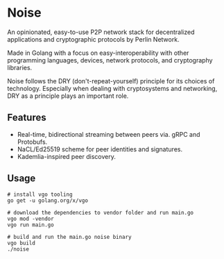# Noise

An opinionated, easy-to-use P2P network stack for decentralized applications and cryptographic protocols by Perlin Network.

Made in Golang with a focus on easy-interoperability with other programming languages, devices, network protocols, and cryptography libraries.

Noise follows the DRY (don't-repeat-yourself) principle for its choices of technology. Especially when dealing with cryptosystems and networking, DRY as a principle plays an important role.

## Features

- Real-time, bidirectional streaming between peers via. gRPC and Protobufs.
- NaCL/Ed25519 scheme for peer identities and signatures.
- Kademlia-inspired peer discovery.

## Usage

```
# install vgo tooling
go get -u golang.org/x/vgo

# download the dependencies to vendor folder and run main.go
vgo mod -vendor
vgo run main.go

# build and run the main.go noise binary
vgo build
./noise
```
 
